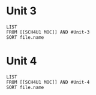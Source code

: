 
# Unit 3
```dataview
LIST
FROM [[SCH4U1 MOC]] AND #Unit-3 
SORT file.name
```


# Unit 4
```dataview
LIST
FROM [[SCH4U1 MOC]] AND #Unit-4 
SORT file.name
```


